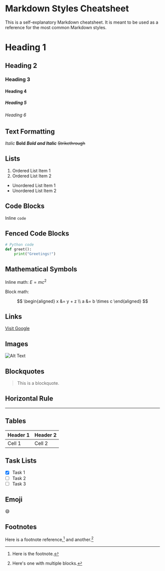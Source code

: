 # Markdown Styles Cheatsheet

This is a self-explanatory Markdown cheatsheet. It is meant to be used as a reference for the most common Markdown styles.

# Heading 1

## Heading 2

### Heading 3

#### Heading 4

##### Heading 5

###### Heading 6

## Text Formatting

_Italic_
**Bold**
**_Bold and Italic_**
~~Strikethrough~~

## Lists

1. Ordered List Item 1
2. Ordered List Item 2

- Unordered List Item 1
- Unordered List Item 2

## Code Blocks

Inline `code`

## Fenced Code Blocks

```python
# Python code
def greet():
    print("Greetings!")
```

## Mathematical Symbols

Inline math: $E=mc^2$

Block math:

$$
\begin{aligned}
    x &= y + z \\
    a &= b \times c
\end{aligned}
$$

## Links

[Visit Google](https://www.google.com)

## Images

![Alt Text](image_url)

## Blockquotes

> This is a blockquote.

## Horizontal Rule

---

## Tables

| Header 1 | Header 2 |
| -------- | -------- |
| Cell 1   | Cell 2   |

## Task Lists

- [x] Task 1
- [ ] Task 2
- [ ] Task 3

## Emoji

:smile:

## Footnotes

Here is a footnote reference,[^1] and another.[^longnote]

[^1]: Here is the footnote.
[^longnote]: Here's one with multiple blocks.
